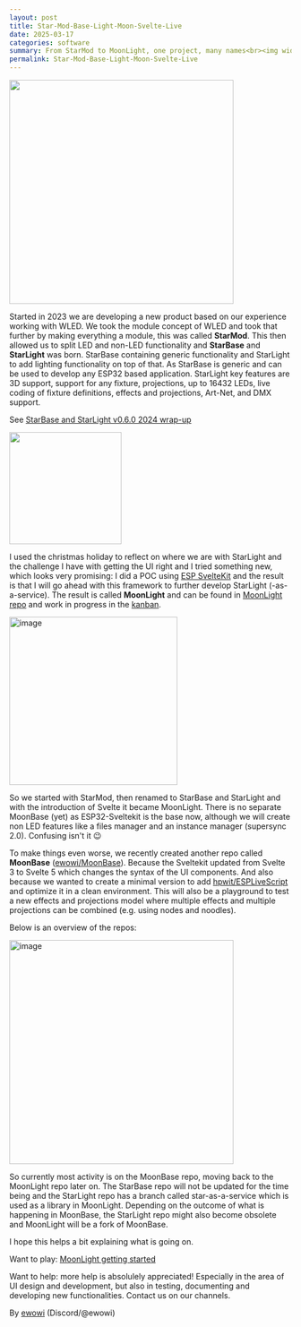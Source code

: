 ```yaml
---
layout: post
title: Star-Mod-Base-Light-Moon-Svelte-Live
date: 2025-03-17
categories: software
summary: From StarMod to MoonLight, one project, many names<br><img width="100" src="https://github.com/user-attachments/assets/14cf0ba7-d535-4edf-8d69-7a6cd0089e7d">
permalink: Star-Mod-Base-Light-Moon-Svelte-Live
---
```


<img width="400" src="https://github.com/user-attachments/assets/de0ab735-d547-462e-b7e3-c3f819bf9283"/>

Started in 2023 we are developing a new product based on our experience working with WLED. We took the module concept of WLED and took that further by making everything a module, this was called **StarMod**. This then allowed us to split LED and non-LED functionality and **StarBase** and **StarLight** was born. StarBase containing generic functionality and StarLight to add lighting functionality on top of that. As StarBase is generic and can be used to develop any ESP32 based application. StarLight key features are 3D support, support for any fixture, projections, up to 16432 LEDs, live coding of fixture definitions, effects and projections, Art-Net, and DMX support.

See [StarBase and StarLight v0.6.0 2024 wrap-up](https://moonmodules.org/star-v060)

<img width="200" src="https://github.com/user-attachments/assets/c43977c0-18d3-439d-b624-7b63fef0f02b"/>

I used the christmas holiday to reflect on where we are with StarLight and the challenge I have with getting the UI right and I tried something new, which looks very promising: I did a POC using [ESP SvelteKit](https://github.com/theelims/ESP32-sveltekit) and the result is that I will go ahead with this framework to further develop StarLight (-as-a-service). The result is called **MoonLight** and can be found in [MoonLight repo](https://github.com/MoonModules/MoonLight) and work in progress in the [kanban](https://github.com/users/MoonModules/projects/2).

<img width="300" alt="image" src="https://github.com/user-attachments/assets/58af7555-5a07-4d18-a228-5620db039061" />

So we started with StarMod, then renamed to StarBase and StarLight and with the introduction of Svelte it became MoonLight. There is no separate MoonBase (yet) as ESP32-Sveltekit is the base now, although we will create non LED features like a files manager and an instance manager (supersync 2.0).
Confusing isn't it 😉

To make things even worse, we recently created another repo called **MoonBase** ([ewowi/MoonBase](https://github.com/ewowi/MoonBase)). Because the Sveltekit updated from Svelte 3 to Svelte 5 which changes the syntax of the UI components. And also because we wanted to create a minimal version to add [hpwit/ESPLiveScript](https://github.com/hpwit/ESPLiveScript) and optimize it in a clean environment. This will also be a playground to test a new effects and projections model where multiple effects and multiple projections can be combined (e.g. using nodes and noodles).

Below is an overview of the repos:

<img width="400" alt="image" src="https://github.com/user-attachments/assets/8f0e983f-526c-4572-8be1-2300b8c62822" />

So currently most activity is on the MoonBase repo, moving back to the MoonLight repo later on. The StarBase repo will not be updated for the time being and the StarLight repo has a branch called star-as-a-service which is used as a library in MoonLight. Depending on the outcome of what is happening in MoonBase, the StarLight repo might also become obsolete and MoonLight will be a fork of MoonBase.

I hope this helps a bit explaining what is going on.

Want to play: [MoonLight getting started](https://moonmodules.org/MoonLight/general/gettingstarted/)

Want to help: more help is absolulely appreciated! Especially in the area of UI design and development, but also in testing, documenting and developing new functionalities. Contact us on our channels.

By [ewowi](https://github.com/ewowi)
(Discord/@ewowi)
